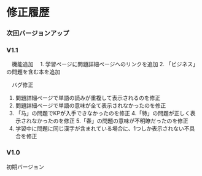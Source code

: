 # 修正履歴

### 次回バージョンアップ


### V1.1
 　機能追加
 　1. 学習ページに問題詳細ページへのリンクを追加
  2. 「ビジネス」の問題を含む本を追加
   
　バグ修正
 1. 問題詳細ページで単語の読みが重複して表示されるのを修正
 2. 問題詳細ページで単語の意味が全て表示されなかったのを修正
 3. 「马」の問題でKPが入手できなかったのを修正
 4.「特」の問題が正しく表示されなかったのを修正
 5.「春」の問題の意味が不明瞭だったのを修正
 6. 学習中に問題に同じ漢字が含まれている場合に、1つしか表示されない不具合を修正  

### V1.0
 初期バージョン

